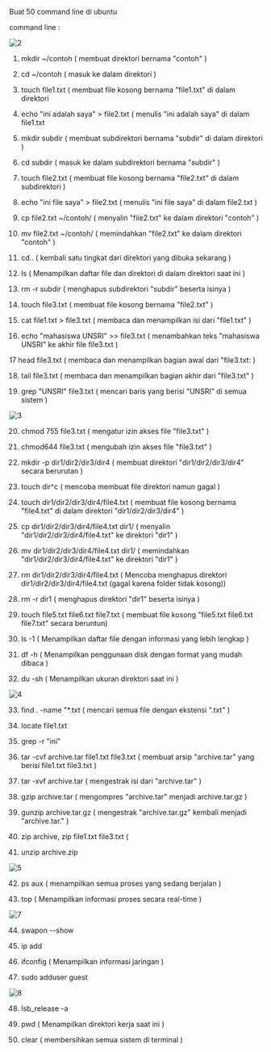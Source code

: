 Buat 50 command line di ubuntu


command line :

![2](https://github.com/user-attachments/assets/a9b8ed12-811a-4aa6-b485-5cdb762c2842)


1. mkdir ~/contoh ( membuat direktori bernama "contoh" )


2. cd ~/contoh ( masuk ke dalam direktori )


3. touch file1.txt ( membuat file kosong bernama "file1.txt" di dalam direktori 


4. echo "ini adalah saya" > file2.txt ( menulis "ini adalah saya" di dalam file1.txt


5. mkdir subdir ( membuat subdirektori bernama "subdir" di dalam direktori )


6. cd subdir ( masuk ke dalam subdirektori bernama "subdir" )


7. touch file2.txt ( membuat file kosong bernama "file2.txt" di dalam subdirektori )


8. echo "ini file saya" > file2.txt ( menulis "ini file saya" di dalam file2.txt )


9. cp file2.txt ~/contoh/ ( menyalin "file2.txt" ke dalam direktori "contoh" ) 


10. mv file2.txt ~/contoh/ ( memindahkan "file2.txt" ke dalam direktori "contoh" )


11. cd.. ( kembali satu tingkat dari direktori yang dibuka sekarang )


12. ls ( Menampilkan daftar file dan direktori di dalam direktori saat ini )


13. rm -r subdir ( menghapus subdirektori "subdir" beserta isinya )


14. touch file3.txt ( membuat file kosong bernama "file2.txt" )


15. cat file1.txt > file3.txt ( membaca dan menampilkan isi dari "file1.txt" )


16. echo "mahasiswa UNSRI" >> file3.txt (  menambahkan teks "mahasiswa UNSRI" ke akhir file file3.txt )


17 head file3.txt ( membaca dan menampilkan bagian awal dari "file3.txt: )


18. tail file3.txt ( membaca dan menampilkan bagian akhir dari "file3.txt" )


19. grep "UNSRI" file3.txt ( mencari baris yang berisi "UNSRI" di semua sistem )


![3](https://github.com/user-attachments/assets/7fb508ff-b045-4c65-a25f-2ff2cb7e507e)


20. chmod 755 file3.txt ( mengatur izin akses file "file3.txt" )

21. chmod644 file3.txt ( mengubah izin akses file "file3.txt" )


22. mkdir -p dir1/dir2/dir3/dir4 ( membuat direktori "dir1/dir2/dir3/dir4" secara berurutan )


23. touch dir^c ( mencoba membuat file direktori namun gagal )


24. touch dir1/dir2/dir3/dir4/file4.txt ( membuat file kosong bernama "file4.txt" di dalam direktori "dir1/dir2/dir3/dir4" )


25. cp dir1/dir2/dir3/dir4/file4.txt dir1/ ( menyalin "dir1/dir2/dir3/dir4/file4.txt" ke direktori "dir1" )


26. mv dir1/dir2/dir3/dir4/file4.txt dir1/ ( memindahkan "dir1/dir2/dir3/dir4/file4.txt" ke direktori "dir1" )


27. rm dir1/dir2/dir3/dir4/file4.txt ( Mencoba menghapus direktori dir1/dir2/dir3/dir4/file4.txt (gagal karena folder tidak kosong))


28. rm -r dir1 (  menghapus direktori "dir1" beserta isinya )


29. touch file5.txt file6.txt file7.txt ( membuat file kosong "file5.txt file6.txt file7.txt" secara beruntun)


30. ls -1 ( Menampilkan daftar file dengan informasi yang lebih lengkap )


31. df -h ( Menampilkan penggunaan disk dengan format yang mudah dibaca )


32. du -sh ( Menampilkan ukuran direktori saat ini )


![4](https://github.com/user-attachments/assets/d1e6d7de-e3ac-48ca-a4db-12e71e4c8dca)


33. find . -name "*.txt ( mencari semua file dengan ekstensi ".txt" )


34. locate file1.txt


35. grep -r "ini"


36. tar -cvf archive.tar file1.txt file3.txt ( membuat arsip "archive.tar" yang berisi file1.txt file3.txt )


37. tar -xvf archive.tar ( mengestrak isi dari "archive.tar" )


38. gzip archive.tar ( mengompres "archive.tar" menjadi archive.tar.gz )


39. gunzip archive.tar.gz ( mengestrak "archive.tar.gz" kembali menjadi "archive.tar." )


40. zip archive, zip file1.txt file3.txt (


41. unzip archive.zip


![5](https://github.com/user-attachments/assets/18820858-5aa0-49a2-bdde-2b5e33e77f9c)


42. ps aux ( menampilkan semua proses yang sedang berjalan )


43. top ( Menampilkan informasi proses secara real-time )


![7](https://github.com/user-attachments/assets/45d08807-91b3-4932-8f72-7951bbfc799a)


44. swapon --show


45. ip add


46. ifconfig ( Menampilkan informasi jaringan )


47. sudo adduser guest 


![8](https://github.com/user-attachments/assets/8e9cdb70-0980-4dc3-a21b-1e139c886542)


48. lsb_release -a


49. pwd ( Menampilkan direktori kerja saat ini )


50. clear ( membersihkan semua sistem di terminal )

































